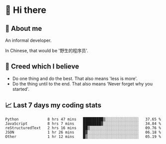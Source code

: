 # 👋 Hi there

## :speech_balloon: About me

An informal developer.

In Chinese, that would be '野生的程序员'.

## :see_no_evil: Creed which I believe

- Do one thing and do the best. That also means 'less is more'.
- Do the thing until to the end. That also means 'Never forget why you started'.

## :chart_with_upwards_trend: Last 7 days my coding stats

<!--START_SECTION:waka-->
```text
Python             8 hrs 47 mins   █████████▒░░░░░░░░░░░░░░░   37.65 % 
JavaScript         8 hrs 7 mins    ████████▓░░░░░░░░░░░░░░░░   34.84 % 
reStructuredText   2 hrs 16 mins   ██▒░░░░░░░░░░░░░░░░░░░░░░   09.76 % 
JSON               1 hr 26 mins    █▓░░░░░░░░░░░░░░░░░░░░░░░   06.18 % 
Other              1 hr 12 mins    █▒░░░░░░░░░░░░░░░░░░░░░░░   05.19 % 
```
<!--END_SECTION:waka-->

